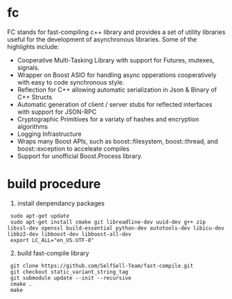 fc
==

FC stands for fast-compiling c++ library and provides a set of utility libraries useful
for the development of asynchronous libraries.  Some of the highlights include:

 - Cooperative Multi-Tasking Library with support for Futures, mutexes, signals.
 - Wrapper on Boost ASIO for handling async opperations cooperatively with easy to code synchronous style.
 - Reflection for C++ allowing automatic serialization in Json & Binary of C++ Structs 
 - Automatic generation of client / server stubs for reflected interfaces with support for JSON-RPC
 - Cryptographic Primitives for a variaty of hashes and encryption algorithms
 - Logging Infrastructure 
 - Wraps many Boost APIs, such as boost::filesystem, boost::thread, and boost::exception to acceleate compiles
 - Support for unofficial Boost.Process library.
 
 build procedure
 ===============
  1. install denpendancy packages
  ```
   sudo apt-get update
   sudo apt-get install cmake git libreadline-dev uuid-dev g++ zip libssl-dev openssl build-essential python-dev autotools-dev libicu-dev libbz2-dev libboost-dev libboost-all-dev
   export LC_ALL="en_US.UTF-8"
  ``` 

 
  2. build fast-compile library
  ```
   git clone https://github.com/SelfSell-Team/fast-compile.git
   git checkout static_variant_string_tag
   git submodule update --init --recursive
   cmake .
   make        
